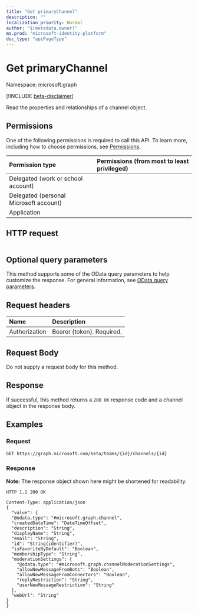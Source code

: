 ```yaml
---
title: "Get primaryChannel"
description: ""
localization_priority: Normal
author: "$(metadata.owner)"
ms.prod: "microsoft-identity-platform"
doc_type: "apiPageType"
---
```


# Get primaryChannel

Namespace: microsoft.graph

[!INCLUDE [beta-disclaimer](../../includes/beta-disclaimer.md)]

Read the properties and relationships of a channel object.

## Permissions

One of the following permissions is required to call this API. To learn more, including how to choose permissions, see [Permissions](/graph/permissions-reference).

| Permission type                        | Permissions (from most to least privileged) |
| :------------------------------------- | :------------------------------------------ |
| Delegated (work or school account)     |                                             |
| Delegated (personal Microsoft account) |                                             |
| Application                            |                                             |

## HTTP request

<!-- {
  "blockType": "ignored"
}
-->

```http

```

## Optional query parameters

This method supports some of the OData query parameters to help customize the response. For general information, see [OData query parameters](/graph/query-parameters).

## Request headers

| Name          | Description               |
| :------------ | :------------------------ |
| Authorization | Bearer {token}. Required. |

## Request Body

<!-- Actions and Functions -->

<!-- CRUD Methods -->

Do not supply a request body for this method.

## Response

If successful, this method returns a `200 OK` response code and a channel object in the response body.

## Examples

### Request

<!-- {
  "blockType": "request",
  "name": "get_primarychannel"
}
-->

```http
GET https://graph.microsoft.com/beta/teams/{id}/channels/{id}

```

### Response

**Note:** The response object shown here might be shortened for readability.

<!-- {
  "blockType": "response",
  "truncated": true,
  "@odata.type": "Microsoft.Teams.GraphSvc.channel"
}
-->

```http
HTTP 1.1 200 OK

Content-Type: application/json
{
  "value": {
  "@odata.type": "#microsoft.graph.channel",
  "createdDateTime": "DateTimeOffset",
  "description": "String",
  "displayName": "String",
  "email": "String",
  "id": "String(identifier)",
  "isFavoriteByDefault": "Boolean",
  "membershipType": "String",
  "moderationSettings": {
    "@odata.type": "#microsoft.graph.channelModerationSettings",
    "allowNewMessageFromBots": "Boolean",
    "allowNewMessageFromConnectors": "Boolean",
    "replyRestriction": "String",
    "userNewMessageRestriction": "String"
  },
  "webUrl": "String"
}
}

```
